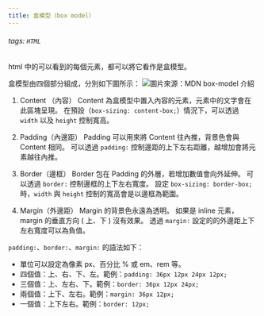 ```yaml
---
title: 盒模型（box model）
---
```

###### tags: `HTML`
html 中的可以看到的每個元素，都可以將它看作是盒模型。

盒模型由四個部分組成，分別如下圖所示：
![圖片來源：MDN box-model 介紹](https://developer.mozilla.org/en-US/docs/Learn/CSS/Building_blocks/The_box_model/box-model.png)
1. Content （內容）
Content 為盒模型中置入內容的元素，元素中的文字會在此區塊呈現。
在預設（`box-sizing: content-box;`）情況下，可以透過 `width` 以及 `height` 控制寬高。

2. Padding（內邊距）
Padding 可以用來將 Content 往內推，背景色會與 Content 相同。
可以透過 `padding:` 控制邊距的上下左右距離，越增加會將元素越往內推。

3. Border（邊框）
Border 包在 Padding 的外層，若增加數值會向外延伸。
可以透過 `border:` 控制邊框的上下左右寬度。
設定 `box-sizing: border-box;` 時，`width` 與 `height` 控制的寬高會是以邊框為範圍。

4. Margin（外邊距）
Margin 的背景色永遠為透明。
如果是 inline 元素，margin 的垂直方向 ( 上、下 ) 沒有效果。
透過 `margin:` 設定的的外邊距上下左右寬度可以為負值。

`padding:`、`border:`、`margin:` 的語法如下：
- 單位可以設定為像素 px、百分比 % 或 em、rem 等。
- 四個值：上、右、下、左。範例：`padding: 36px 12px 24px 12px;`
- 三個值：上、左右、下。範例：`border: 36px 12px 24px;`
- 兩個值：上下、左右。範例：`margin: 36px 12px;`
- 一個值：上下左右。範例：`border: 12px;`